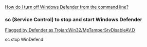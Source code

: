 [How do I turn off Windows Defender from the command line?](https://superuser.com/questions/1046297/how-do-i-turn-off-windows-defender-from-the-command-line)

### sc (Service Control) to stop and start Windows Defender

[Flagged by Defender as Trojan:Win32/MpTamperSrvDisableAV.D](https://www.microsoft.com/en-us/wdsi/threats/malware-encyclopedia-description?Name=Trojan:Win32/MpTamperSrvDisableAV.D&ThreatID=2147752484)

sc stop WinDefend
